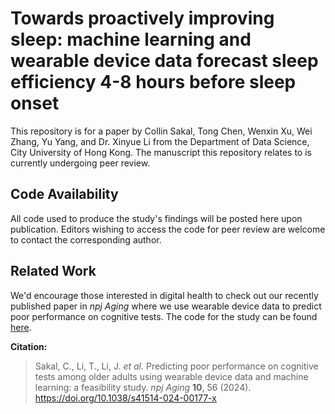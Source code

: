 # **Towards proactively improving sleep: machine learning and wearable device data forecast sleep efficiency 4-8 hours before sleep onset** 

This repository is for a paper by Collin Sakal, Tong Chen, Wenxin Xu, Wei Zhang, Yu Yang, and Dr. Xinyue Li from the Department of Data Science, City University of Hong Kong. The manuscript this repository relates to is currently undergoing peer review. 



## Code Availability 

All code used to produce the study's findings will be posted here upon publication. Editors wishing to access the code for peer review are welcome to contact the corresponding author. 



## Related Work

We'd encourage those interested in digital health to check out our recently published paper in *npj Aging* where we use wearable device data to predict poor performance on cognitive tests. The code for the study can be found [here](https://github.com/CollinSakal/nhanes-cognitive-test-prediction). 

**Citation:**

> Sakal, C., Li, T., Li, J. *et al.* Predicting poor performance on  cognitive tests among older adults using wearable device data and  machine learning: a feasibility study. *npj Aging* **10**, 56 (2024). https://doi.org/10.1038/s41514-024-00177-x
